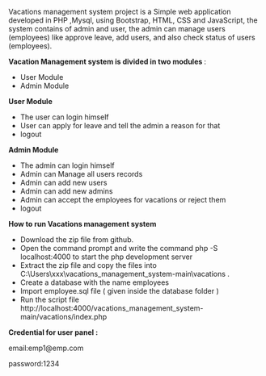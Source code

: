 Vacations management system project is a Simple web application developed in PHP ,Mysql, using Bootstrap, HTML, CSS and JavaScript, the system contains of admin and user, the admin can manage users (employees)  like approve leave, add users, and also check status of users (employees).


<b> Vacation Management system is divided in two modules </b> :

<ul>
  <li>User Module</li>
  <li>Admin Module</li>
  
</ul>

<b> User Module  </b>

<ul>
  <li>The user can login himself</li>
  <li>User can apply for leave and tell the admin a reason for that</li>
  <li> logout </li>
  
</ul>

<b> Admin Module  </b>

<ul>
  <li>The admin can login himself</li>
  <li>Admin can Manage all users records </li>
  <li> Admin can add new users </li>
  <li> Admin can add new admins </li>
  <li>Admin can accept the employees for vacations or reject them </li>
  <li> logout </li>
  
  
</ul>


<b> How to run Vacations management system </b>

<ul>
  
  <li> Download the zip file from github. </li>
 <li> Open the command prompt and write the command php -S localhost:4000 to start the php development server </li>
 <li> Extract the zip file and copy the files  into C:\Users\xxx\vacations_management_system-main\vacations . </li>
 <li> Create a database with the name employees </li>
  <li> Import employee.sql file ( given inside the database folder ) </li>
 <li> Run the script file http://localhost:4000/vacations_management_system-main/vacations/index.php </li>

</ul>

<b> Credential for user panel : </b>

<p> email:emp1@emp.com </p>  
<p> password:1234 </p>




